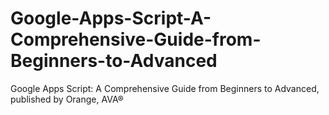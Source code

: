 # Google-Apps-Script-A-Comprehensive-Guide-from-Beginners-to-Advanced
Google Apps Script: A Comprehensive Guide from Beginners to Advanced, published by Orange, AVA®

